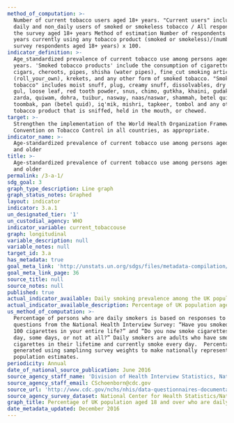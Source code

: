 ```yaml
---
method_of_computation: >-
  Number of current tobacco users aged 18+ years. "Current users" include both
  daily and non_daily users of smoked or smokeless tobacco / All respondents of
  the survey aged 18+ years Method of estimation Number of respondents aged 18+
  years currently using any tobacco product (smoked or smokeless)/(number of
  survey respondents aged 18+ years) x 100.
indicator_definition: >-
  Age_standardized prevalence of current tobacco use among persons aged 18+
  years. 'Smoked tobacco products' include the consumption of cigarettes, bidis,
  cigars, cheroots, pipes, shisha (water pipes), fine_cut smoking articles
  (roll_your_own), krekets, and any other form of smoked tobacco. "Smokeless
  tobacco" includes moist snuff, plug, creamy snuff, dissolvables, dry snuff,
  gul, loose leaf, red tooth powder, snus, chimo, gutkha, khaini, gudakhu,
  zarda, quiwam, dohra, tuibur, nasway, naas/naswar, shammah, betel quid,
  toombak, pan (betel quid), iq'mik, mishri, tapkeer, tombol and any other
  tobacco product that is sniffed, held in the mouth, or chewed.
target: >-
  Strengthen the implementation of the World Health Organization Framework
  Convention on Tobacco Control in all countries, as appropriate.
indicator_name: >-
  Age-standardized prevalence of current tobacco use among persons aged 15 years
  and older
title: >-
  Age-standardized prevalence of current tobacco use among persons aged 15 years
  and older
permalink: /3-a-1/
sdg_goal: 3
graph_type_description: Line graph
graph_status_notes: Graphed
layout: indicator
indicator: 3.a.1
un_designated_tier: '1'
un_custodial_agency: WHO
indicator_variable: current_tobaccouse
graph: longitudinal
variable_description: null
variable_notes: null
target_id: 3.a
has_metadata: true
goal_meta_link: 'http://unstats.un.org/sdgs/files/metadata-compilation/Metadata-Goal-3.pdf'
goal_meta_link_page: 36
source_title: null
source_notes: null
published: true
actual_indicator_available: Daily smoking prevalence among the UK population aged 18 years and older
actual_indicator_available_description: Percentage of UK population aged 18 and over who are daily smokers
us_method_of_computation: >-
  Percentage of persons who are daily smokers is based on responses to two
  questions from the National Health Interview Survey: “Have you smoked at least
  100 cigarettes in your entire life?” and “Do you now smoke cigarettes every
  day, some days, or not at all?” Daily smokers are adults who have smoked 100
  cigarettes in their lifetime and currently smoke every day.  Percentages are
  generated using samplinng survey weights to make nationally representative
  population estimates.
periodicity: Annual
date_of_national_source_publication: June 2016
source_agency_staff_name: 'Division of Health Interview Statistics, National Center for Health Statistics'
source_agency_staff_email: CSchoenborn@cdc.gov
source_url: 'http://www.cdc.gov/nchs/nhis/data-questionnaires-documentation.htm'
source_agency_survey_dataset: National Center for Health Statistics/National Health Interview Survey
graph_title: Percentage of UK population aged 18 and over who are daily smokers
date_metadata_updated: December 2016
---
```

